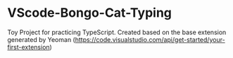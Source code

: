 # VScode-Bongo-Cat-Typing
Toy Project for practicing TypeScript. Created based on the base extension generated by Yeoman (https://code.visualstudio.com/api/get-started/your-first-extension)
